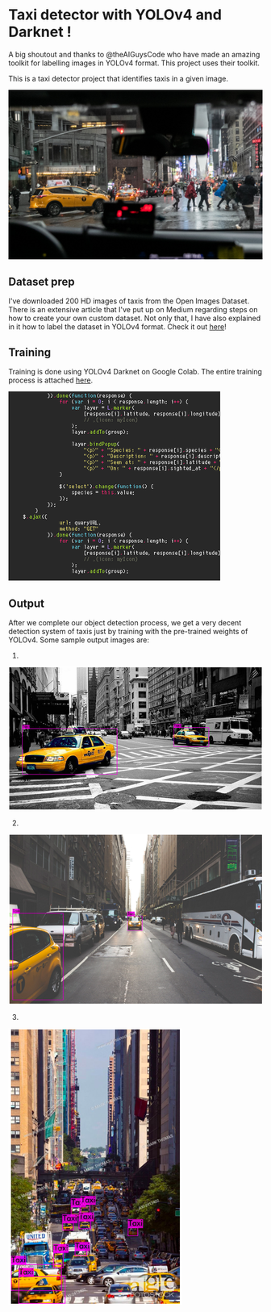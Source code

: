 # Taxi detector with YOLOv4 and Darknet !

A big shoutout and thanks to @theAIGuysCode who have made an amazing toolkit for labelling images in YOLOv4 format. This project uses their toolkit.

This is a taxi detector project that identifies taxis in a given image. 

![taxi][logo]

[logo]: https://github.com/adityarc19/taxi-detector-with-yolov4/blob/master/sample_images/taxi.jpg

## **Dataset prep**

I've downloaded 200 HD images of taxis from the Open Images Dataset. There is an extensive article that I've put up on Medium regarding steps on how to create your own custom dataset. Not only that, I have also explained in it how to label the dataset in YOLOv4 format. 
Check it out [here](https://medium.com/analytics-vidhya/create-your-own-dataset-for-yolov4-object-detection-in-5-minutes-fdc988231088)!

## **Training**

Training is done using YOLOv4 Darknet on Google Colab. The entire training process is attached [here](https://github.com/adityarc19/taxi-detector-with-yolov4/blob/master/Taxi_detector_using_yolov4.ipynb).

![gif][code]

[code]: https://github.com/adityarc19/taxi-detector-with-yolov4/blob/master/sample_images/code.gif

## **Output**

After we complete our object detection process, we get a very decent detection system of taxis just by training with the pre-trained weights of YOLOv4.
Some sample output images are:

1.

![ot][oti]

[oti]: https://github.com/adityarc19/taxi-detector-with-yolov4/blob/master/sample_images/Screenshot%202020-07-21%20at%209.22.46%20PM.png

2.

![det][otiy]

[otiy]: https://github.com/adityarc19/taxi-detector-with-yolov4/blob/master/sample_images/Screenshot%202020-07-21%20at%209.23.01%20PM.png

3.

![d][oi]

[oi]: https://github.com/adityarc19/taxi-detector-with-yolov4/blob/master/sample_images/Screenshot%202020-07-21%20at%209.23.14%20PM.png


